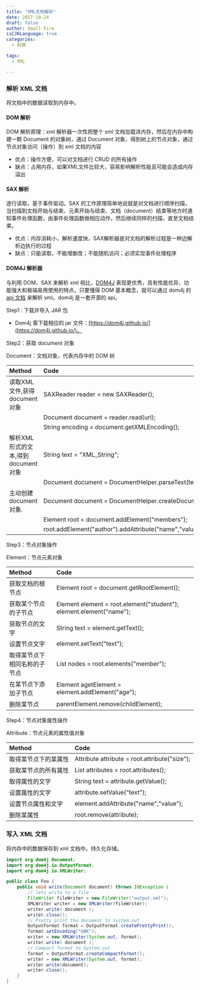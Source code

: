 ```yaml
---
title: "XML文档解析"
date: 2017-10-24
draft: false
author: Small Fire
isCJKLanguage: true
categories: 
  - 前端

tags: 
  - XML

---
```


### 解析 XML 文档

将文档中的数据读取到内存中。

#### DOM 解析

DOM 解析原理：xml 解析器一次性把整个 xml 文档加载进内存，然后在内存中构建一颗 Document 的对象树，通过 Document 对象，得到树上的节点对象，通过节点对象访问（操作）到 xml 文档的内容

- 优点：操作方便，可以对文档进行 CRUD 的所有操作
- 缺点：占用内存，如果XML文件比较大，容易影响解析性能且可能会造成内存溢出

#### SAX 解析

逐行读取，基于事件驱动。SAX 的工作原理简单地说就是对文档进行顺序扫描，当扫描到文档开始与结束、元素开始与结束、文档（document）结束等地方时通知事件处理函数，由事件处理函数做相应动作，然后继续同样的扫描，直至文档结束。

- 优点：内存消耗小，解析速度快，SAX解析器是对文档的解析过程是一种边解析边执行的过程
- 缺点：只能读取，不能增删改；不能随机访问；必须实现事件处理程序

#### DOM4J 解析器

与利用 DOM、SAX 来解析 xml 相比，[DOM4J](https://dom4j.github.io/) 表现更优秀，具有性能优异、功能强大和极端易用使用的特点，只要懂得 DOM 基本概念，就可以通过 dom4j 的  [api 文档](https://dom4j.github.io/javadoc/2.0.3/)  来解析 xml。dom4j 是一套开源的 api。

Step1 : 下载并导入 JAR 包

- Dom4j 需下载相应的 jar 文件：[https://dom4j.github.io/](https://dom4j.github.io/)。

Step2：获取 document 对象

Document：文档对象，代表内存中的 DOM 树

| Method                             | Code                                                         |
| :--------------------------------- | :----------------------------------------------------------- |
| 读取XML文件,获得document对象       | SAXReader reader = new SAXReader();                          |
|                                    | Document document = reader.read(url);                        |
|                                    | String encoding = document.getXMLEncoding();                 |
| 解析XML形式的文本,得到document对象 | String text = "XML_String";                                  |
|                                    | Document document = DocumentHelper.parseText(text);          |
| 主动创建document对象.              | Document document = DocumentHelper.createDocument();         |
|                                    | Element root = document.addElement("members");               |
|                                    | root.addElement("author").addAttribute("name","value").addText("text"); |

Step3：节点对象操作

Element：节点元素对象

| Method                       | Code                                                         |
| :--------------------------- | :----------------------------------------------------------- |
| 获取文档的根节点             | Element root = document.getRootElement();                    |
| 获取某个节点的子节点         | Element element = root.element("student"); element.element("name"); |
| 获取节点的文字               | String text = element.getText();                             |
| 设置节点文字                 | element.setText("text");                                     |
| 取得某节点下相同名称的子节点 | List nodes = root.elements("member");                        |
| 在某节点下添加子节点         | Element agetElement = element.addElement("age");             |
| 删除某节点                   | parentElement.remove(childElement);                          |

Step4：节点对象属性操作

Attribute：节点元素的属性值对象

| Method               | Code                                          |
| :------------------- | :-------------------------------------------- |
| 取得某节点下的某属性 | Attribute attribute = root.attribute("size"); |
| 获取某节点的所有属性 | List attributes = root.attributes();          |
| 取得属性的文字       | String text = attribute.getValue();           |
| 设置属性的文字       | attribute.setValue("text");                   |
| 设置节点属性和文字   | element.addAttribute("name","value");         |
| 删除某属性           | root.remove(attribute);                       |

### 写入 XML 文档

将内存中的数据保存到 xml 文档中。持久化存储。

```java
import org.dom4j.Document;
import org.dom4j.io.OutputFormat;
import org.dom4j.io.XMLWriter;

public class Foo {
    public void write(Document document) throws IOException {
        // lets write to a file
        FileWriter fileWriter = new FileWriter("output.xml"); 
        XMLWriter writer = new XMLWriter(fileWriter);
        writer.write( document );
        writer.close();
        // Pretty print the document to System.out
        OutputFormat format = OutputFormat.createPrettyPrint();
        format.setEncoding("GBK");
        writer = new XMLWriter(System.out, format);
        writer.write( document );
        // Compact format to System.out
        format = OutputFormat.createCompactFormat();
        writer = new XMLWriter(System.out, format);
        writer.write(document);
        writer.close();
    }
}
```


